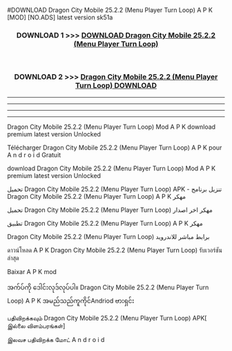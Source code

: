 #DOWNLOAD Dragon City Mobile  25.2.2 (Menu Player Turn Loop) A P K [MOD] [NO.ADS] latest version sk51a



<div align="center">

<h3>DOWNLOAD 1 >>> <a href="https://teeasianyam.web.app?sq=Dragon City Mobile  25.2.2 (Menu Player Turn Loop)">DOWNLOAD Dragon City Mobile  25.2.2 (Menu Player Turn Loop) </a></h3><br>

<h3>DOWNLOAD 2 >>> <a href="https://teeasianyam.web.app?sq=Dragon City Mobile  25.2.2 (Menu Player Turn Loop) ">Dragon City Mobile  25.2.2 (Menu Player Turn Loop)  DOWNLOAD </a></h3>

</div>


----------------------------------------------------------

----------------------------------------------------------

----------------------------------------------------------

----------------------------------------------------------


Dragon City Mobile  25.2.2 (Menu Player Turn Loop)  Mod A P K download premium latest version Unlocked

Télécharger Dragon City Mobile  25.2.2 (Menu Player Turn Loop)  A P K pour A n d r o i d Gratuit

download Dragon City Mobile  25.2.2 (Menu Player Turn Loop)  Mod A P K premium latest version Unlocked

تحميل Dragon City Mobile  25.2.2 (Menu Player Turn Loop)  APK - تنزيل برنامج Dragon City Mobile  25.2.2 (Menu Player Turn Loop)  A P K مهكر

تحميل Dragon City Mobile  25.2.2 (Menu Player Turn Loop)  مهكر اخر اصدار

تطبيق Dragon City Mobile  25.2.2 (Menu Player Turn Loop)  A P K مهكر

Dragon City Mobile  25.2.2 (Menu Player Turn Loop)  برابط مباشر للاندرويد

ดาวน์โหลด A P K Dragon City Mobile  25.2.2 (Menu Player Turn Loop)  รับเวอร์ชันล่าสุด

Baixar A P K mod

အက်ပ်ကို ဒေါင်းလုဒ်လုပ်ပါ။ Dragon City Mobile  25.2.2 (Menu Player Turn Loop)  A P K အမည်သည်ကူကိုင်Andriod ဗားရှင်း

பதிவிறக்கவும் Dragon City Mobile  25.2.2 (Menu Player Turn Loop)  APK[ இல்லை விளம்பரங்கள்] 
 
இலவச பதிவிறக்க மோட் A n d r o i d



